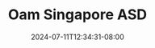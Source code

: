 --- 
title: "Oam Singapore ASD"
description: "streaming bokeh Oam Singapore ASD simontok durasi panjang new"
date: 2024-07-11T12:34:31-08:00
file_code: "i6h919h6iojz"
draft: false
cover: "6v81gc0rd437htge.jpg"
tags: ["Oam", "Singapore", "ASD", "bokep-indo", "bokep-viral", "bokep-ig"]
length: 1869
fld_id: "1483174"
foldername: "Asian s3x diary Singapore"
categories: ["Asian s3x diary Singapore"]
views: 0
---